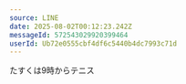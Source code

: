 ```yaml
---
source: LINE
date: 2025-08-02T00:12:23.242Z
messageId: 572543029920399464
userId: Ub72e0555cbf4df6c5440b4dc7993c71d
---
```


たすくは9時からテニス